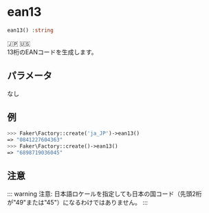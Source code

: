 # ean13
```php
ean13() :string
```
:jp: :us:  
13桁のEANコードを生成します。

## パラメータ
なし

## 例
```php
>>> Faker\Factory::create('ja_JP')->ean13()
=> "0841227604363"
>>> Faker\Factory::create()->ean13()
=> "6898719036045"
```

## 注意
::: warning 注意:
日本語ロケールを指定しても日本の国コード（先頭2桁が"49"または"45"）になるわけではありません。
:::
